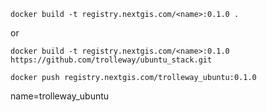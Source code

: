 ```
docker build -t registry.nextgis.com/<name>:0.1.0 .
```
or
```
docker build -t registry.nextgis.com/<name>:0.1.0 https://github.com/trolleway/ubuntu_stack.git
```

```
docker push registry.nextgis.com/trolleway_ubuntu:0.1.0
```

name=trolleway_ubuntu


